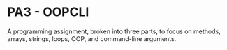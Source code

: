 PA3 - OOPCLI
============
A programming assignment, broken into three parts, to focus on methods, arrays, strings, loops, OOP, and command-line arguments.
